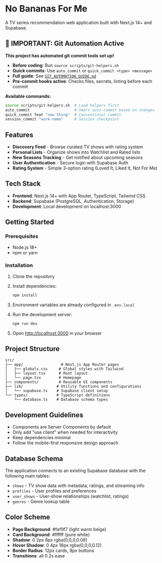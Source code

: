 # No Bananas For Me

A TV series recommendation web application built with Next.js 14+ and Supabase.

## 🚨 IMPORTANT: Git Automation Active

**This project has automated git commit tools set up!**

- **Before coding**: Run `source scripts/git-helpers.sh`
- **Quick commits**: Use `auto_commit` or `quick_commit <type> <message>`
- **Full guide**: See [`GIT_AUTOMATION_GUIDE.md`](GIT_AUTOMATION_GUIDE.md)
- **Pre-commit hooks active**: Checks files, secrets, linting before each commit

**Available commands:**
```bash
source scripts/git-helpers.sh  # Load helpers first
auto_commit                    # Smart auto-commit based on changes
quick_commit feat "new thing"  # Conventional commit
session_commit "work-name"     # Session checkpoint
```

## Features

- **Discovery Feed** - Browse curated TV shows with rating system
- **Personal Lists** - Organize shows into Watchlist and Rated lists
- **New Seasons Tracking** - Get notified about upcoming seasons
- **User Authentication** - Secure login with Supabase Auth
- **Rating System** - Simple 3-option rating (Loved It, Liked It, Not For Me)

## Tech Stack

- **Frontend**: Next.js 14+ with App Router, TypeScript, Tailwind CSS
- **Backend**: Supabase (PostgreSQL, Authentication, Storage)
- **Development**: Local development on localhost:3000

## Getting Started

### Prerequisites

- Node.js 18+ 
- npm or yarn

### Installation

1. Clone the repository
2. Install dependencies:
   ```bash
   npm install
   ```

3. Environment variables are already configured in `.env.local`

4. Run the development server:
   ```bash
   npm run dev
   ```

5. Open [http://localhost:3000](http://localhost:3000) in your browser

## Project Structure

```
src/
├── app/                 # Next.js App Router pages
│   ├── globals.css     # Global styles with Tailwind
│   ├── layout.tsx      # Root layout
│   └── page.tsx        # Homepage
├── components/         # Reusable UI components
├── lib/               # Utility functions and configurations
│   └── supabase.ts    # Supabase client setup
└── types/             # TypeScript definitions
    └── database.ts    # Database schema types
```

## Development Guidelines

- Components are Server Components by default
- Only add "use client" when needed for interactivity
- Keep dependencies minimal
- Follow the mobile-first responsive design approach

## Database Schema

The application connects to an existing Supabase database with the following main tables:

- `shows` - TV show data with metadata, ratings, and streaming info
- `profiles` - User profiles and preferences
- `user_shows` - User-show relationships (watchlist, ratings)
- `genres` - Genre lookup table

## Color Scheme

- **Page Background**: #faf9f7 (light warm beige)
- **Card Background**: #ffffff (pure white)
- **Shadow**: 0 2px 8px rgba(0,0,0,0.08)
- **Hover Shadow**: 0 4px 16px rgba(0,0,0,0.12)
- **Border Radius**: 12px cards, 8px buttons
- **Transitions**: all 0.2s ease